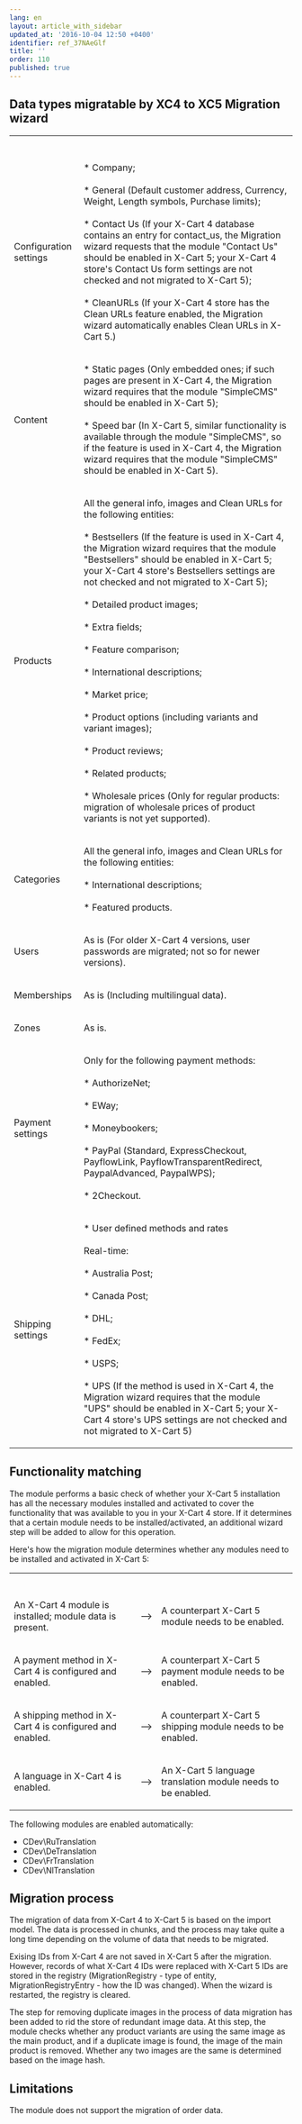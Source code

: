 ```yaml
---
lang: en
layout: article_with_sidebar
updated_at: '2016-10-04 12:50 +0400'
identifier: ref_37NAeGlf
title: ''
order: 110
published: true
---
```

## Data types migratable by XC4 to XC5 Migration wizard

<table class="ui compact padded celled small table">
  <tbody>
    <tr>
      <th colspan="1" class="confluenceTh">&nbsp;</th>
      <th colspan="1" class="confluenceTh">&nbsp;</th>
    </tr>
    <tr>
      <td colspan="1" class="confluenceTd"><span>Сonfiguration settings</span>
      </td>
      <td colspan="1" class="confluenceTd">
        <p>*   Company;
          <br><span>&nbsp;</span>
          <br>*   General (Default customer address, Currency, Weight, Length symbols, Purchase limits);
          <br><span>&nbsp;</span>
          <br>*   Contact Us (If your X-Cart 4 database contains an entry for contact_us, the Migration wizard requests that the module "Contact Us" should be enabled in X-Cart 5; your X-Cart 4 store's Contact Us form settings are not checked and not migrated to X-Cart 5);
          <br><span>&nbsp;</span>
          <br>*   CleanURLs (If your X-Cart 4 store has the Clean URLs feature enabled, the Migration wizard automatically enables Clean URLs in X-Cart 5.)&nbsp;</p>
      </td>
    </tr>
    <tr>
      <td colspan="1" class="confluenceTd"><span>Сontent</span>
      </td>
      <td colspan="1" class="confluenceTd">
        <p>*   Static pages (Only embedded ones; if such pages are present in X-Cart 4, the Migration wizard requires that the module "SimpleCMS" should be enabled in X-Cart 5);
          <br><span>&nbsp;</span>
          <br>*   Speed bar (In X-Cart 5, similar functionality is available through the module "SimpleCMS", so if the feature is used in X-Cart 4, the Migration wizard requires that the module "SimpleCMS" should be enabled in X-Cart 5).&nbsp;</p>
      </td>
    </tr>
    <tr>
      <td colspan="1" class="confluenceTd"><span>Products</span>
      </td>
      <td colspan="1" class="confluenceTd">
        <p>All the general info, images and Clean URLs for the following entities:
          <br><span>&nbsp;</span>
          <br>*   Bestsellers (If the feature is used in X-Cart 4, the Migration wizard requires that the module "Bestsellers" should be enabled in X-Cart 5; your X-Cart 4 store's Bestsellers settings are not checked and not migrated to X-Cart 5);
          <br><span>&nbsp;</span>
          <br>*   Detailed product images;
          <br><span>&nbsp;</span>
          <br>*   Extra fields;
          <br><span>&nbsp;</span>
          <br>*   Feature comparison;
          <br><span>&nbsp;</span>
          <br>*   International descriptions;
          <br><span>&nbsp;</span>
          <br>*   Market price;
          <br><span>&nbsp;</span>
          <br>*   Product options (including variants and variant images);
          <br><span>&nbsp;</span>
          <br>*   Product reviews;
          <br><span>&nbsp;</span>
          <br>*   Related products;
          <br><span>&nbsp;</span>
          <br>*   Wholesale prices (Only for regular products: migration of wholesale prices of product variants is not yet supported).&nbsp;</p>
      </td>
    </tr>  
    <tr>
      <td colspan="1" class="confluenceTd"><span>Categories</span>
      </td>
      <td colspan="1" class="confluenceTd">
        <p>All the general info, images and Clean URLs for the following entities:
          <br><span>&nbsp;</span>
          <br>*   International descriptions;
          <br><span>&nbsp;</span>
          <br>*   Featured products.&nbsp;</p>
      </td>
    </tr>
    <tr>   
      <td colspan="1" class="confluenceTd"><span>Users</span>
      </td>
      <td colspan="1" class="confluenceTd">
        <p>As is (For older X-Cart 4 versions, user passwords are migrated; not so for newer versions).&nbsp;</p>
      </td>
    </tr>
    <tr>   
      <td colspan="1" class="confluenceTd"><span>Memberships</span>
      </td>
      <td colspan="1" class="confluenceTd">
        <p>As is (Including multilingual data).&nbsp;</p>
      </td>
    </tr>
    <tr>   
      <td colspan="1" class="confluenceTd"><span>Zones</span>
      </td>
      <td colspan="1" class="confluenceTd">
        <p>As is.&nbsp;</p>
      </td>
    </tr>
    <tr>
      <td colspan="1" class="confluenceTd"><span>Payment settings</span>
      </td>
      <td colspan="1" class="confluenceTd">
        <p>Only for the following payment methods:
          <br><span>&nbsp;</span>
          <br>*   AuthorizeNet;
          <br><span>&nbsp;</span>
          <br>*   EWay;
          <br><span>&nbsp;</span>
          <br>*   Moneybookers;
          <br><span>&nbsp;</span>
          <br>*   PayPal (Standard, ExpressCheckout, PayflowLink, PayflowTransparentRedirect, PaypalAdvanced, PaypalWPS);
          <br><span>&nbsp;</span>
          <br>*   2Checkout.&nbsp;</p>
      </td>
    </tr>
    <tr>
      <td colspan="1" class="confluenceTd"><span>Shipping settings</span>
      </td>
      <td colspan="1" class="confluenceTd">
        <p>*   User defined methods and rates
          <br><span>&nbsp;</span>
          <br>Real-time:
          <br><span>&nbsp;</span>
          <br>*   Australia Post;
          <br><span>&nbsp;</span>
          <br>*   Canada Post;
          <br><span>&nbsp;</span>
          <br>*   DHL;
          <br><span>&nbsp;</span>
          <br>*   FedEx;
          <br><span>&nbsp;</span>
          <br>*   USPS;
          <br><span>&nbsp;</span>
          <br>*   UPS (If the method is used in X-Cart 4, the Migration wizard requires that the module "UPS" should be enabled in X-Cart 5; your X-Cart 4 store's UPS settings are not checked and not migrated to X-Cart 5)&nbsp;</p>
      </td>
    </tr>
  </tbody>
</table>

## Functionality matching
The module performs a basic check of whether your X-Cart 5 installation has all the necessary modules installed and activated to cover the functionality that was available to you in your X-Cart 4 store. If it determines that a certain module needs to be installed/activated, an additional wizard step will be added to allow for this operation.

Here's how the migration module determines whether any modules need to be installed and activated in X-Cart 5:

<table class="ui compact padded celled small table">
  <tbody>
    <tr>
      <th colspan="4" class="confluenceTh">&nbsp;</th>
      <th colspan="1" class="confluenceTh">&nbsp;</th>
      <th colspan="4" class="confluenceTh">&nbsp;</th>
    </tr>
    <tr>   
      <td colspan="4" class="confluenceTd">
        <p>An X-Cart 4 module is installed; module data is present.&nbsp;</p>
      </td>
      <td colspan="1" class="confluenceTd">
        <p>--></p>
      </td>
      <td colspan="4" class="confluenceTd">
        <p>A counterpart X-Cart 5 module needs to be enabled.&nbsp;</p>
      </td>
    </tr>
    <tr>   
      <td colspan="4" class="confluenceTd">
        <p>A payment method in X-Cart 4 is configured and enabled.&nbsp;</p>
      </td>
      <td colspan="1" class="confluenceTd">
        <p>--></p>
      </td>
      <td colspan="4" class="confluenceTd">
        <p>A counterpart X-Cart 5 payment module needs to be enabled.&nbsp;</p>
      </td>
    </tr>
    <tr>   
      <td colspan="4" class="confluenceTd">
        <p>A shipping method in X-Cart 4 is configured and enabled.&nbsp;</p>
      </td>
      <td colspan="1" class="confluenceTd">
        <p>--></p>
      </td>
      <td colspan="4" class="confluenceTd">
        <p>A counterpart X-Cart 5 shipping module needs to be enabled.&nbsp;</p>
      </td>
    </tr>
    <tr>   
      <td colspan="4" class="confluenceTd">
        <p>A language in X-Cart 4 is enabled.&nbsp;</p>
      </td>
      <td colspan="1" class="confluenceTd">
        <p>--></p>
      </td>
      <td colspan="4" class="confluenceTd">
        <p>An X-Cart 5 language translation module needs to be enabled.&nbsp;</p>
      </td>
    </tr>
  </tbody>
</table>

The following modules are enabled automatically:
*   CDev\RuTranslation
*   CDev\DeTranslation
*   CDev\FrTranslation
*   CDev\NlTranslation

## Migration process
The migration of data from X-Cart 4 to X-Cart 5 is based on the import model. The data is processed in chunks, and the process may take quite a long time depending on the volume of data that needs to be migrated.

Exising IDs from X-Cart 4 are not saved in X-Cart 5 after the migration. However, records of what X-Cart 4 IDs were replaced with X-Cart 5 IDs are stored in the registry (MigrationRegistry - type of entity, MigrationRegistryEntry - how the ID was changed). When the wizard is restarted, the registry is cleared.

The step for removing duplicate images in the process of data migration has been added to rid the store of redundant image data. At this step, the module checks whether any product variants are using the same image as the main product, and if a duplicate image is found, the image of the main product is removed. Whether any two images are the same is determined based on the image hash.

## Limitations
The module does not support the migration of order data.


